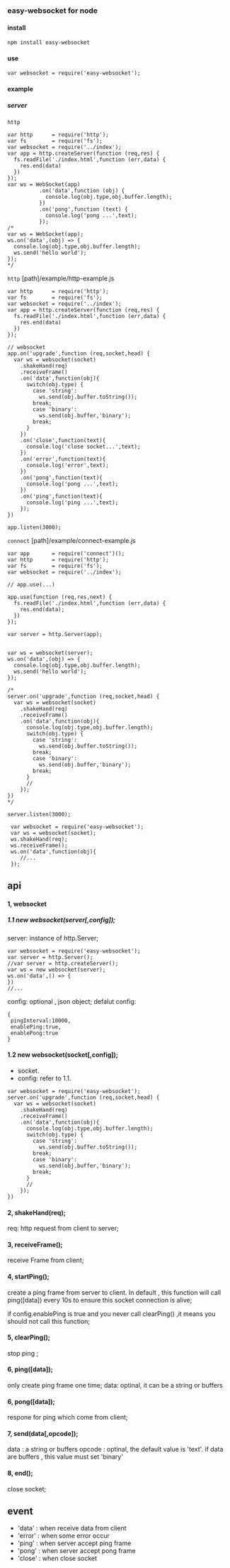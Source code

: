 ### easy-websocket for node

#### install
```
npm install easy-websocket
```
#### use
```
var websocket = require('easy-websocket');
```

#### example 
##### server


`http`

```
var http      = require('http');
var fs        = require('fs');
var websocket = require('../index');
var app = http.createServer(function (req,res) {
  fs.readFile('./index.html',function (err,data) {
    res.end(data)
  })
});
var ws = WebSocket(app)
          .on('data',function (obj) {
            console.log(obj.type,obj.buffer.length);
          })
          .on('pong',function (text) {
            console.log('pong ...',text);
          });
/*
var ws = WebSocket(app);
ws.on('data',(obj) => {
  console.log(obj.type,obj.buffer.length);
  ws.send('hello world');
});
*/
```

`http`   [path]/example/http-example.js

```
var http      = require('http');
var fs        = require('fs');
var websocket = require('../index');
var app = http.createServer(function (req,res) {
  fs.readFile('./index.html',function (err,data) {
    res.end(data)
  })
});

// websocket
app.on('upgrade',function (req,socket,head) {
  var ws = websocket(socket)
    .shakeHand(req)
    .receiveFrame()
    .on('data',function(obj){
      switch(obj.type) {
        case 'string':
          ws.send(obj.buffer.toString());
        break;
        case 'binary':
          ws.send(obj.buffer,'binary');
        break;
      }
    })
    .on('close',function(text){
      console.log('close socket...',text);
    })
    .on('error',function(text){
      console.log('error',text);
    })
    .on('pong',function(text){
      console.log('pong ...',text);
    })
    .on('ping',function(text){
      console.log('ping ...',text);
    });
})

app.listen(3000);

```

`connect`  [path]/example/connect-example.js

```
var app       = require('connect')();
var http      = require('http');
var fs        = require('fs');
var websocket = require('../index');

// app.use(...)

app.use(function (req,res,next) {
  fs.readFile('./index.html',function (err,data) {
    res.end(data);
  })
});

var server = http.Server(app);


var ws = websocket(server);
ws.on('data',(obj) => {
  console.log(obj.type,obj.buffer.length);
  ws.send('hello world');
});

/*
server.on('upgrade',function (req,socket,head) {
  var ws = websocket(socket)
    .shakeHand(req)
    .receiveFrame()
    .on('data',function(obj){
      console.log(obj.type,obj.buffer.length);
      switch(obj.type) {
        case 'string':
          ws.send(obj.buffer.toString());
        break;
        case 'binary':
          ws.send(obj.buffer,'binary');
        break;
      }
      //
    });
})
*/

server.listen(3000);

```

```
 var websocket = require('easy-websocket');
 var ws = websocket(socket);
 ws.shakeHand(req);
 ws.receiveFrame();
 ws.on('data',function(obj){
 	//...
 });
```


## api

#### 1, websocket
##### 1.1 new websocket(server[,config]);
server: instance of http.Server;

```
var websocket = require('easy-websocket');
var server = http.Server();
//var server = http.createServer();
var ws = new websocket(server);
ws.on('data',() => {
})
//...
```
config: optional , json object;
defalut config:

```
{
 pingInterval:10000,
 enablePing:true,
 enablePong:true
}
```
#### 1.2 new websocket(socket[,config]);
* socket.
* config: refer to 1.1.

```
var websocket = require('easy-websocket');
server.on('upgrade',function (req,socket,head) {
  var ws = websocket(socket)
    .shakeHand(req)
    .receiveFrame()
    .on('data',function(obj){
      console.log(obj.type,obj.buffer.length);
      switch(obj.type) {
        case 'string':
          ws.send(obj.buffer.toString());
        break;
        case 'binary':
          ws.send(obj.buffer,'binary');
        break;
      }
      //
    });
})
```
#### 2, shakeHand(req);
req: http request from client to server;

#### 3, receiveFrame();
receive Frame from client;

#### 4, startPing();
create a ping frame from server to client. In default , this function will call ping([data]) every 10s to ensure this socket connection is alive;

if config.enablePing is true and you never call clearPing() ,it means you should not call this function;

#### 5, clearPing();
stop ping ;

#### 6, ping([data]);
only create ping frame one time;
data: optinal, it can be a string or buffers

#### 6, pong([data]);
respone for ping which come from client;

#### 7, send(data[,opcode]);
data : a string or buffers
opcode : optinal, the default value is 'text'. if data are buffers , this value must set 'binary'

#### 8, end();
close socket;

## event 
* 'data' : when receive data from client
* 'error' : when some error occur
* 'ping' : when server accept ping frame
* 'pong' : when server accept pong frame
* 'close' : when close socket





















